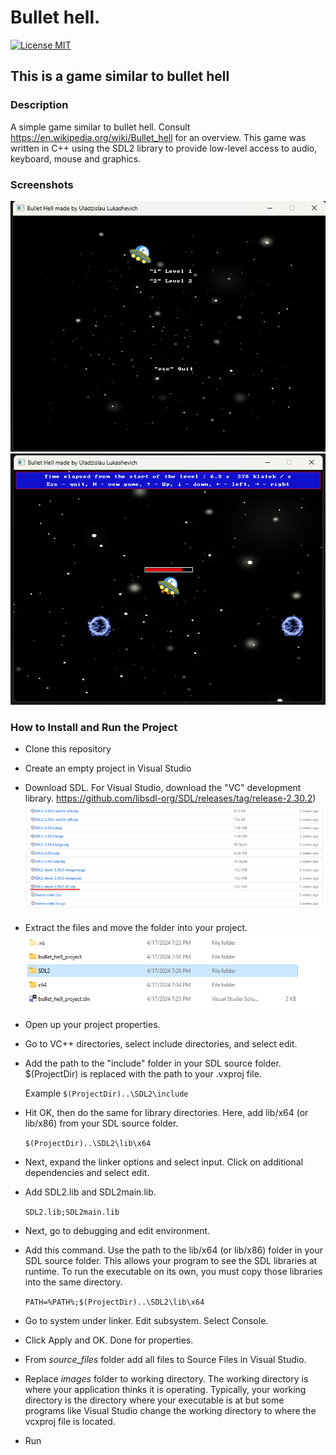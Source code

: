 # Bullet hell.

[![License MIT](https://img.shields.io/badge/license-MIT-blue.svg)](LICENSE)

## This is a game similar to bullet hell
### Description
A simple game similar to bullet hell. Consult https://en.wikipedia.org/wiki/Bullet_hell for an overview.
This game was written in C++ using the SDL2 library to provide low-level access to audio, keyboard, mouse and graphics.

### Screenshots
![Screenshot from main menu](/Screenshot1.png)
![Screenshot from game](/Screenshot2.png)

### How to Install and Run the Project
- Clone this repository
- Create an empty project in Visual Studio
- Download SDL. For Visual Studio, download the "VC" development library. 	https://github.com/libsdl-org/SDL/releases/tag/release-2.30.2)
	![The "VC" development library](/sdl_vc.png)
- Extract the files and move the folder into your project.
	![SDL2 location](/sdl_location.png)
- Open up your project properties.
- Go to VC++ directories, select include directories, and select edit.
- Add the path to the "include" folder in your SDL source folder. $(ProjectDir) is replaced with the path to your .vxproj file.
	
	Example ```$(ProjectDir)..\SDL2\include```
- Hit OK, then do the same for library directories. Here, add lib/x64 (or lib/x86) from your SDL source folder.
	
	```$(ProjectDir)..\SDL2\lib\x64```
- Next, expand the linker options and select input. Click on additional dependencies and select edit. 
- Add SDL2.lib and SDL2main.lib. 
	
	```SDL2.lib;SDL2main.lib```
- Next, go to debugging and edit environment. 
- Add this command. Use the path to the lib/x64 (or lib/x86) folder in your SDL source folder. This allows your program to see the SDL libraries at runtime. To run the executable on its own, you must copy those libraries into the same directory. 
	
	```PATH=%PATH%;$(ProjectDir)..\SDL2\lib\x64```
- Go to system under linker. Edit subsystem. Select Console.
- Click Apply and OK. Done for properties.
- From *source_files* folder add all files to Source Files in Visual Studio.
- Replace *images* folder to working directory. The working directory is where your application thinks it is operating. Typically, your working directory is the directory where your executable is at but some programs like Visual Studio change the working directory to where the vcxproj file is located.
- Run
